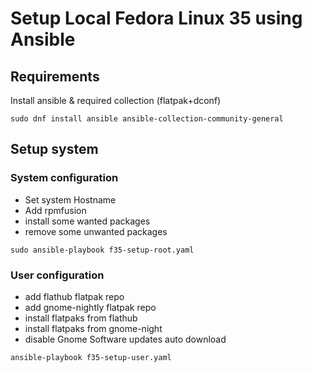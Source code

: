 # Setup Local Fedora Linux 35 using Ansible

## Requirements

Install ansible & required collection (flatpak+dconf)
```
sudo dnf install ansible ansible-collection-community-general
```

## Setup system

### System configuration

 * Set system Hostname
 * Add rpmfusion 
 * install some wanted packages
 * remove some unwanted packages


```
sudo ansible-playbook f35-setup-root.yaml
```

### User configuration


 * add flathub flatpak repo
 * add gnome-nightly flatpak repo
 * install flatpaks from flathub
 * install flatpaks from gnome-night
 * disable Gnome Software updates auto download

```
ansible-playbook f35-setup-user.yaml
```
